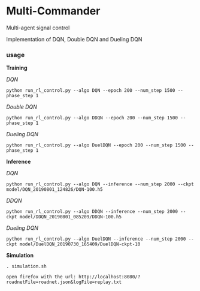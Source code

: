 # Multi-Commander
Multi-agent signal control

Implementation of DQN, Double DQN and Dueling DQN

### usage
**Training**

*DQN*
```
python run_rl_control.py --algo DQN --epoch 200 --num_step 1500 --phase_step 1
```
*Double DQN*
```
python run_rl_control.py --algo DDQN --epoch 200 --num_step 1500 --phase_step 1
```
*Dueling DQN*
```
python run_rl_control.py --algo DuelDQN --epoch 200 --num_step 1500 --phase_step 1
```

**Inference**

*DQN*
```
python run_rl_control.py --algo DQN --inference --num_step 2000 --ckpt model/DQN_20190801_124826/DQN-100.h5
```
*DDQN*
```
python run_rl_control.py --algo DDQN --inference --num_step 2000 --ckpt model/DDQN_20190801_085209/DDQN-100.h5
```
*Dueling DQN*
```
python run_rl_control.py --algo DuelDQN --inference --num_step 2000 --ckpt model/DuelDQN_20190730_165409/DuelDQN-ckpt-10
```

**Simulation**
```
. simulation.sh

open firefox with the url: http://localhost:8080/?roadnetFile=roadnet.json&logFile=replay.txt
```


